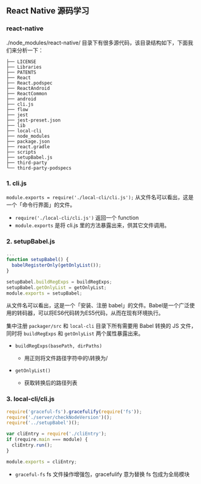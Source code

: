 ## React Native 源码学习

### react-native
./node_modules/react-native/ 目录下有很多源代码，该目录结构如下，下面我们来分析一下：
```
├── LICENSE
├── Libraries
├── PATENTS
├── React
├── React.podspec
├── ReactAndroid
├── ReactCommon
├── android
├── cli.js
├── flow
├── jest
├── jest-preset.json
├── lib
├── local-cli
├── node_modules
├── package.json
├── react.gradle
├── scripts
├── setupBabel.js
├── third-party
└── third-party-podspecs
```
### 1. cli.js
`module.exports = require('./local-cli/cli.js');`
从文件名可以看出，这是一个「命令行界面」的文件。
* `require('./local-cli/cli.js')` 返回一个 function
* `module.exports` 是将 cli.js 里的方法暴露出来，供其它文件调用。


### 2. setupBabel.js
```js
...
function setupBabel() {
  babelRegisterOnly(getOnlyList());
}

setupBabel.buildRegExps = buildRegExps;
setupBabel.getOnlyList = getOnlyList;
module.exports = setupBabel;
```
从文件名可以看出，这是一个「安装、注册 babel」的文件。Babel是一个广泛使用的转码器，可以将ES6代码转为ES5代码，从而在现有环境执行。

集中注册 `packager/src` 和 `local-cli` 目录下所有需要用 Babel 转换的 JS 文件，同时将 `buildRegExps` 和 `getOnlyList` 两个属性暴露出来。

* `buildRegExps(basePath, dirPaths)`
  * 用正则将文件路径字符中的\\转换为/

* `getOnlyList()`
  * 获取转换后的路径列表

### 3. local-cli/cli.js
```js
require('graceful-fs').gracefulify(require('fs'));
require('./server/checkNodeVersion')();
require('../setupBabel')();

var cliEntry = require('./cliEntry');
if (require.main === module) {
  cliEntry.run();
}

module.exports = cliEntry;
```
* `graceful-fs` fs 文件操作增强包，gracefulify 意为替换 fs 包成为全局模块
